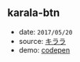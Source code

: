 ## karala-btn

* date: `2017/05/20`
* source: [キララ](http://www.kirala.jp/)
* demo: [codepen](http://codepen.io/yrq110/pen/QvZYdx)
